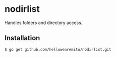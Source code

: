 # nodirlist

Handles folders and directory access.

## Installation

```$ go get github.com/hellowearemito/nodirlist.git```

